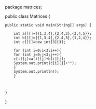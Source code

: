 
package matrices;


public class Matrices {

   
    public static void main(String[] args) {
        
        int a[][]={{1,3,4},{2,4,3},{3,4,5}};
        int b[][]={{1,3,4},{2,4,3},{1,2,4}};
        int c[][]=new int[3][3];
        
        for (int i=0;i<3;i++){
        for (int j=0;j<3;j++){
        c[i][j]=a[i][j]+b[i][j];
        System.out.print(c[i][j]+"");
        }
        System.out.println();
        }
               
        
    
    }
    
}
